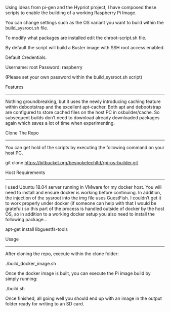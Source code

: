 Using ideas from pi-gen and the Hypriot project, I have composed these scripts to enable the building of a working Raspberry Pi Image.

You can change settings such as the OS variant you want to build within the build_sysroot.sh file.

To modify what packages are installed edit the chroot-script.sh file.

By default the script will build a Buster image with SSH root access enabled.

Default Credentials:

Username: root
Password: raspberry

(Please set your own password within the build_sysroot.sh script)

Features
********

Nothing groundbreaking, but it uses the newly introducing caching feature within debootstrap and the excellent apt-cacher. Both apt and debootstrap are configured to store cached files on the host PC in osbuilder/cache. So subsequent builds don’t need to download already downloaded packages again which saves a lot of time when experimenting.

Clone The Repo
**************

You can get hold of the scripts by executing the following command on your host PC.

git clone https://bitbucket.org/bespoketechltd/rpi-os-builder.git

Host Requirements
*****************

I used Ubuntu 18.04 server running in VMware for my docker host. You will need to install and ensure docker is working before continuing.
In addition, the injection of the sysroot into the img file uses GuestFish. I couldn’t get it to work properly under docker (if someone can help with that I would be grateful) so this part of the process is handled outside of docker by the host OS, so in addition to a working docker setup you also need to install the following package…

apt-get install libguestfs-tools

Usage
*****

After cloning the repo, execute within the clone folder:

./build_docker_image.sh

Once the docker image is built, you can execute the Pi image build by simply running:

./build.sh

Once finished, all going well you should end up with an image in the output folder ready for writing to an SD card.
